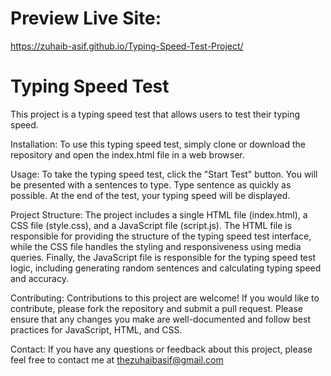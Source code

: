 # Preview Live Site:
https://zuhaib-asif.github.io/Typing-Speed-Test-Project/

# Typing Speed Test

This project is a typing speed test that allows users to test their typing speed.

Installation: To use this typing speed test, simply clone or download the repository and open the index.html file in a web browser.

Usage: To take the typing speed test, click the "Start Test" button. You will be presented with a sentences to type. Type sentence as quickly as possible.  At the end of the test, your typing speed will be displayed.

Project Structure: The project includes a single HTML file (index.html), a CSS file (style.css), and a JavaScript file (script.js). The HTML file is responsible for providing the structure of the typing speed test interface, while the CSS file handles the styling and responsiveness using media queries. Finally, the JavaScript file is responsible for the typing speed test logic, including generating random sentences and calculating typing speed and accuracy.

Contributing: Contributions to this project are welcome! If you would like to contribute, please fork the repository and submit a pull request. Please ensure that any changes you make are well-documented and follow best practices for JavaScript, HTML, and CSS.

Contact: If you have any questions or feedback about this project, please feel free to contact me at thezuhaibasif@gmail.com
